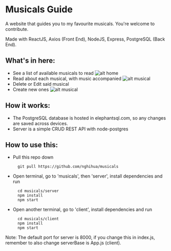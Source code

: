 # Musicals Guide
A website that guides you to my favourite musicals. You're welcome to contribute.

Made with ReactJS, Axios (Front End), NodeJS, Express, PostgreSQL (Back End).

## What's in here:
- See a list of available musicals to read
![alt home](https://i.ibb.co/ts2nd3V/Screenshot-from-2021-10-06-16-17-09.png)
- Read about each musical, with music accompanied
![alt musical](https://i.ibb.co/FWPkckh/Screenshot-from-2021-10-06-16-27-15.png)
- Delete or Edit said musical
- Create new ones
![alt musical](https://i.ibb.co/ftmndVX/Screenshot-from-2021-10-06-16-34-17.png)

## How it works:
- The PostgreSQL database is hosted in elephantsql.com, so any changes are saved across devices.
- Server is a simple CRUD REST API with node-postgres

## How to use this:
- Pull this repo down 
  ````
    git pull https://github.com/nghihua/musicals
  ````
- Open terminal, go to 'musicals', then 'server', install dependencies and run
  ````
    cd musicals/server
    npm install
    npm start
  ````
- Open another terminal, go to 'client', install dependencies and run
  ````
    cd musicals/client
    npm install
    npm start
  ````
Note: The default port for server is 8000, if you change this in index.js, remember to also change serverBase is App.js (client).
